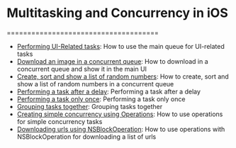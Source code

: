 # Multitasking and Concurrency in iOS
=====================================

- [Performing UI-Related tasks](#): How to use the main queue for UI-related tasks
- [Download an image in a concurrent queue](#): How to download in a concurrent queue and show it in the main UI
- [Create, sort and show a list of random numbers](#): How to create, sort and show a list of random numbers in a concurrent queue
- [Performing a task after a delay](#): Performing a task after a delay
- [Performing a task only once](#): Performing a task only once
- [Grouping tasks together](#): Grouping tasks together
- [Creating simple concurrency using Operations](#): How to use operations for simple concurrency tasks
- [Downloading urls using NSBlockOperation](#): How to use operations with NSBlockOperation for downloading a list of urls
